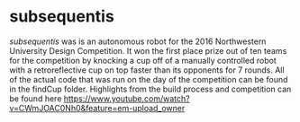 # subsequentis
<i>subsequentis</i> was is an autonomous robot for the 2016 Northwestern University Design Competition. It won the first place prize out of ten teams for the competition by knocking a cup off of a manually controlled robot with a retroreflective cup on top faster than its opponents for 7 rounds. All of the actual code that was run on the day of the competition can be found in the findCup folder. Highlights from the build process and competition can be found here https://www.youtube.com/watch?v=CWmJOAC0Nh0&feature=em-upload_owner
